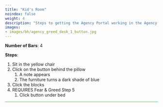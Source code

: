 ```yaml
---
title: "Kid's Room"
noindex: false
weight: 4
description: "Steps to getting the Agency Portal working in the Agency RP house."
images:
- images/bh/agency_greed_desk_1_button.jpg
---
```


**Number of Bars**: 4

**Steps**:
1. Sit in the yellow chair
1. Click on the button behind the pillow
    1. A note appears
    1. The furniture turns a dark shade of blue
1. Click the blocks
1. REQUIRES Fear & Greed Step 5
    1. Click button under bed 



<hr style="background-color: #28b44c" size=8>